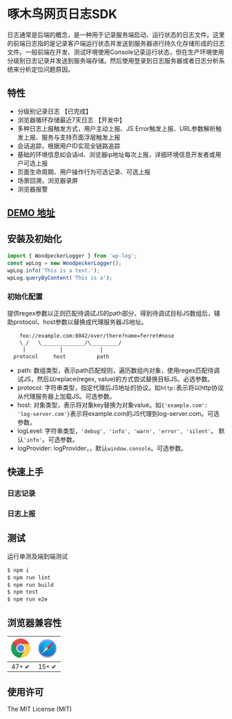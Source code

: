 啄木鸟网页日志SDK
================
日志通常是后端的概念，是一种用于记录服务端启动、运行状态的日志文件。这里的前端日志指的是记录客户端运行状态并发送到服务器进行持久化存储形成的日志文件。一般前端在开发、测试环境使用Console记录运行状态，但在生产环境使用分级别日志记录并发送到服务端存储。然后使用登录到日志服务器或者日志分析系统来分析定位问题原因。

## 特性
- 分级别记录日志 【已完成】
- 浏览器循环存储最近7天日志 【开发中】
- 多种日志上报触发方式，用户主动上报、JS Error触发上报、URL参数解析触发上报、服务与支持页面浮层触发上报
- 会话追踪，根据用户ID实现全链路追踪
- 基础的环境信息如会话id、浏览器ip地址每次上报，详细环境信息开发者或用户可选上报
- 页面生命周期、用户操作行为可选记录、可选上报
- 场景回溯，浏览器录屏
- 浏览器报警

## [DEMO 地址](TODO)

## 安装及初始化

```js
import { WoodpeckerLogger } from 'wp-log';
const wpLog = new WoodpeckerLogger();
wpLog.info('This is a test.');
wpLog.queryByContent('This is a');
```

### 初始化配置
提供regex参数以正则匹配待调试JS的path部分，得到待调试目标JS数组后，辅助protocol、host参数以替换成代理服务器JS地址。
```ascii
    foo://example.com:8042/over/there?name=ferret#nose
    \_/   \______________/\_________/ 
     |           |            |       
  protocol     host          path    
```
- path: 数组类型，表示path匹配规则，遍历数组内对象，使用regex匹配待调试JS，然后以replace(regex, value)的方式尝试替换目标JS。必选参数。
- protocol: 字符串类型，指定代理后JS地址的协议。如`http:`表示将以http协议从代理服务器上加载JS。可选参数。
- host: 对象类型，表示将对象key替换为对象value。如`{'example.com': 'log-server.com'}`表示将example.com的JS代理到log-server.com。可选参数。
- logLevel: 字符串类型，`'debug', 'info', 'warn', 'error', 'silent'`。 默认`'info'`。可选参数。
- logProvider: logProvider，，默认`window.console`。可选参数。

## 快速上手
### 日志记录
### 日志上报

## 测试
运行单测及端到端测试
```bash
$ npm i
$ npm run lint
$ npm run build
$ npm test
$ npm run e2e
```

## 浏览器兼容性

| <img src="./demo/images/chrome.png" width="48px" height="48px" alt="Chrome logo"> | <img src="./demo/images/safari.png" width="48px" height="48px" alt="Safari logo"> | 
| :--------------------------------------------------------------------------: | :----------------------------------------------------------------------: | 
|                                    47+ ✔                                     |                                  15+ ✔                                   |

## 使用许可
The MIT License (MIT)